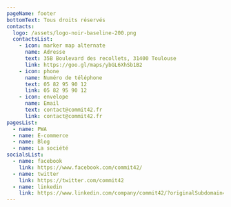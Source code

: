 ```yaml
---
pageName: footer
bottomText: Tous droits réservés
contacts:
  logo: /assets/logo-noir-baseline-200.png
  contactsList:
    - icon: marker map alternate
      name: Adresse
      text: 35B Boulevard des recollets, 31400 Toulouse
      link: https://goo.gl/maps/ybGL6XhSb1B2
    - icon: phone
      name: Numéro de téléphone
      text: 05 82 95 90 12
      link: 05 82 95 90 12
    - icon: envelope
      name: Email
      text: contact@commit42.fr
      link: contact@commit42.fr
pagesList:
  - name: PWA
  - name: E-commerce
  - name: Blog
  - name: La société
socialsList:
  - name: facebook
    link: https://www.facebook.com/commit42/
  - name: twitter
    link: https://twitter.com/commit42
  - name: linkedin
    link: https://www.linkedin.com/company/commit42/?originalSubdomain=fr
---
```

